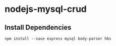 # nodejs-mysql-crud

## Install Dependencies
```
npm install --save express mysql body-parser hbs
```